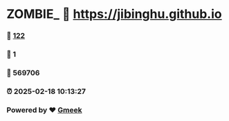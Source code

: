 # ZOMBIE_ :link: https://jibinghu.github.io 
### :page_facing_up: [122](https://jibinghu.github.io/tag.html) 
### :speech_balloon: 1 
### :hibiscus: 569706 
### :alarm_clock: 2025-02-18 10:13:27 
### Powered by :heart: [Gmeek](https://github.com/Meekdai/Gmeek)

